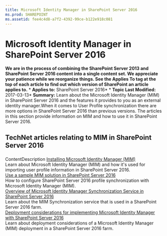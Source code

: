 ```yaml
---
title: Microsoft Identity Manager in SharePoint Server 2016
ms.prod: SHAREPOINT
ms.assetid: fee4c4d8-a7f2-4392-99ce-b122e918c081
---
```



# Microsoft Identity Manager in SharePoint Server 2016
 **We are in the process of combining the SharePoint Server 2013 and SharePoint Server 2016 content into a single content set. We appreciate your patience while we reorganize things. See the Applies To tag at the top of each article to find out which version of SharePoint an article applies to.** * **Applies to:** SharePoint Server 2016*  * **Topic Last Modified:** 2017-03-13* **Summary:** Learn about the Microsoft Identity Manager (MIM) in SharePoint Server 2016 and the features it provides to you as an external identity manager.When it comes to User Profile synchronization there are more options in SharePoint Server 2016 than previous versions. The articles in this section provide information on MIM and how to use it in SharePoint Server 2016. 
## TechNet articles relating to MIM in SharePoint Server 2016


### 

ContentDescription [Installing Microsoft Identity Manager (MIM)](install-microsoft-identity-manager-for-user-profiles-in-sharepoint-server-2016.md#BKMK_InstallMIM) <br/>  Learn about Microsoft Identity Manager (MIM) and how it's used for importing user profile information in SharePoint Server 2016. <br/>  [Use a sample MIM solution in SharePoint Server 2016](html/use-a-sample-mim-solution-in-sharepoint-server-2016.md) <br/> How to configure SharePoint Server 2016 profile synchronization with Microsoft Identity Manager (MIM).  <br/>  [Overview of Microsoft Identity Manager Synchronization Service in SharePoint Server 2016](html/overview-of-microsoft-identity-manager-synchronization-service-in-sharepoint-ser.md) <br/> Learn about the MIM Synchronization service that is used in a SharePoint Server 2016 farm.  <br/>  [Deployment considerations for implementing Microsoft Identity Manager with SharePoint Server 2016](html/deployment-considerations-for-implementing-microsoft-identity-manager-with-share.md) <br/>  Learn about deployment considerations of a Microsoft Identity Manager (MIM) deployment in a SharePoint Server 2016 farm. <br/> 
